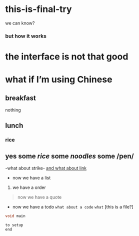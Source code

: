 # this-is-final-try
we can know?
### but how it works
# the interface is not that good

# what if I’m using Chinese
## breakfast 
nothing
## lunch 
### rice
yes some *rice* 
some _noodles_
some /pen/
---
-what about strike-
[and what about link]( www.baidu.com)
* now we have a list
1. we have a order
> now we have a quote
- now we have a todo
`what about a code`
``` what ```
[this is a file?]

```java
void main
```

```logo
to setup
end
```
